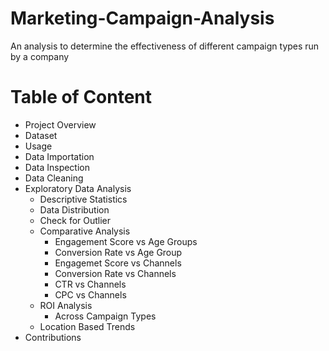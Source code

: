 # Marketing-Campaign-Analysis
An analysis to determine the effectiveness of different campaign types run by a company
# Table of Content
- Project Overview
- Dataset
- Usage
- Data Importation
- Data Inspection
- Data Cleaning
- Exploratory Data Analysis
  - Descriptive Statistics
  - Data Distribution
  - Check for Outlier
  - Comparative Analysis
    - Engagement Score vs Age Groups
    - Conversion Rate vs Age Group
    - Engagemet Score vs Channels
    - Conversion Rate vs Channels
    - CTR vs Channels
    - CPC vs Channels
  - ROI Analysis
    - Across Campaign Types
  - Location Based Trends
- Contributions
  
